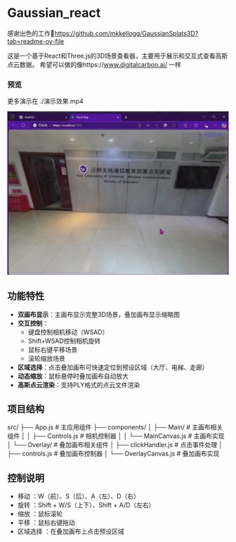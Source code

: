 # Gaussian_react

感谢出色的工作🎉https://github.com/mkkellogg/GaussianSplats3D?tab=readme-ov-file

这是一个基于React和Three.js的3D场景查看器，主要用于展示和交互式查看高斯点云数据。
希望可以做的像https://www.digitalcarbon.ai/ 一样

### 预览

更多演示在 ./演示效果.mp4

![1741268078682](image/README/1741268078682.png)

## 功能特性

- **双画布显示**：主画布显示完整3D场景，叠加画布显示缩略图
- **交互控制**：
  - 键盘控制相机移动（WSAD）
  - Shift+WSAD控制相机旋转
  - 鼠标右键平移场景
  - 滚轮缩放场景
- **区域选择**：点击叠加画布可快速定位到预设区域（大厅、电梯、走廊）
- **动态缩放**：鼠标悬停时叠加画布自动放大
- **高斯点云渲染**：支持PLY格式的点云文件渲染

## 项目结构

src/
├── App.js                  # 主应用组件
├── components/
│   ├── Main/                # 主画布相关组件
│   │   ├── Controls.js      # 相机控制器
│   │   └── MainCanvas.js    # 主画布实现
│   └── Overlay/             # 叠加画布相关组件
│       ├── clickHandler.js  # 点击事件处理
│       ├── controls.js      # 叠加画布控制器
│       └── OverlayCanvas.js # 叠加画布实现

## 控制说明

- 移动 ：W（前）、S（后）、A（左）、D（右）
- 旋转 ：Shift + W/S（上下）、Shift + A/D（左右）
- 缩放 ：鼠标滚轮
- 平移 ：鼠标右键拖动
- 区域选择 ：在叠加画布上点击预设区域
